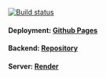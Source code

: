 [![Build status](https://ci.appveyor.com/api/projects/status/6tv4vvw98qlvkyq3/branch/master?svg=true)](https://ci.appveyor.com/project/T236522vfbfb/Diplom-BOT)

#### Deployment:  <a href="https://T236522vfbfb.github.io/Diplom-BOT/">Github Pages</a>

#### Backend:  <a href="https://github.com/T236522vfbfb/Diplom-BOT_b">Repository</a>

#### Server:  <a href="https://Diplom-BOT.onrender.com">Render</a>